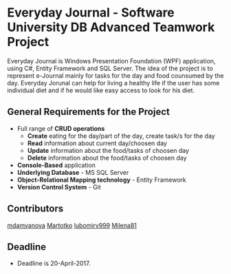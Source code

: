 # Everyday Journal - Software University DB Advanced Teamwork Project 
Everyday Journal is Windows Presentation Foundation (WPF) application, using C#, Entity Framework and SQL Server.
The idea of the project is to represent e-Journal mainly for tasks for the day and food counsumed by the day.
Everyday Jorunal can help for living a healthy life if the user has some individual diet and if he would like easy access to look for his diet.

## General Requirements for the Project
- Full range of **CRUD operations** 
  - **Create** eating for the day/part of the day, create task/s for the day
  - **Read** information about current day/choosen day
  - **Update** information about the food/tasks of choosen day
  - **Delete** information about the food/tasks of choosen day
- **Console-Based** application
- **Underlying Database** - MS SQL Server
- **Object-Relational Mapping technology** - Entity Framework
- **Version Control System** - Git

## Contributors
[mdamyanova](https://github.com/mdamyanova)
[Martotko](https://github.com/Martotko)
[lubomirv999](https://github.com/lubomirv999)
[Milena81](https://github.com/Milena81)


## Deadline
* Deadline is 20-April-2017.